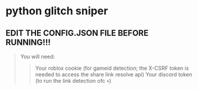# python glitch sniper 


## EDIT THE CONFIG.JSON FILE BEFORE RUNNING!!!
> You will need: 
>> Your roblox cookie (for gameid detection; the X-CSRF token is needed to access the share link resolve api)
>> Your discord token (to run the link detection ofc 💀)
